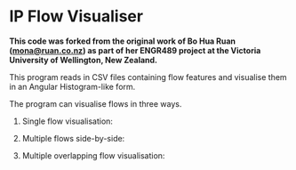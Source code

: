 # IP Flow Visualiser

**This code was forked from the original work of Bo Hua Ruan (mona@ruan.co.nz) as part of her ENGR489 project at the Victoria University of Wellington, New Zealand.**

This program reads in CSV files containing flow features and visualise them in an Angular Histogram-like form.

The program can visualise flows in three ways.

1. Single flow visualisation:

2. Multiple flows side-by-side:

3. Multiple overlapping flow visualisation:

